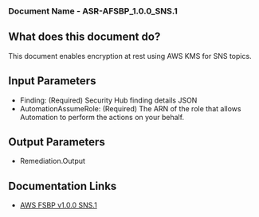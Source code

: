   ### Document Name - ASR-AFSBP_1.0.0_SNS.1

  ## What does this document do?
  This document enables encryption at rest using AWS KMS for SNS topics.

  ## Input Parameters
  * Finding: (Required) Security Hub finding details JSON
  * AutomationAssumeRole: (Required) The ARN of the role that allows Automation to perform the actions on your behalf.

  ## Output Parameters
  * Remediation.Output

  ## Documentation Links
  * [AWS FSBP v1.0.0 SNS.1](https://docs.aws.amazon.com/securityhub/latest/userguide/securityhub-standards-fsbp-controls.html#fsbp-sns-1)